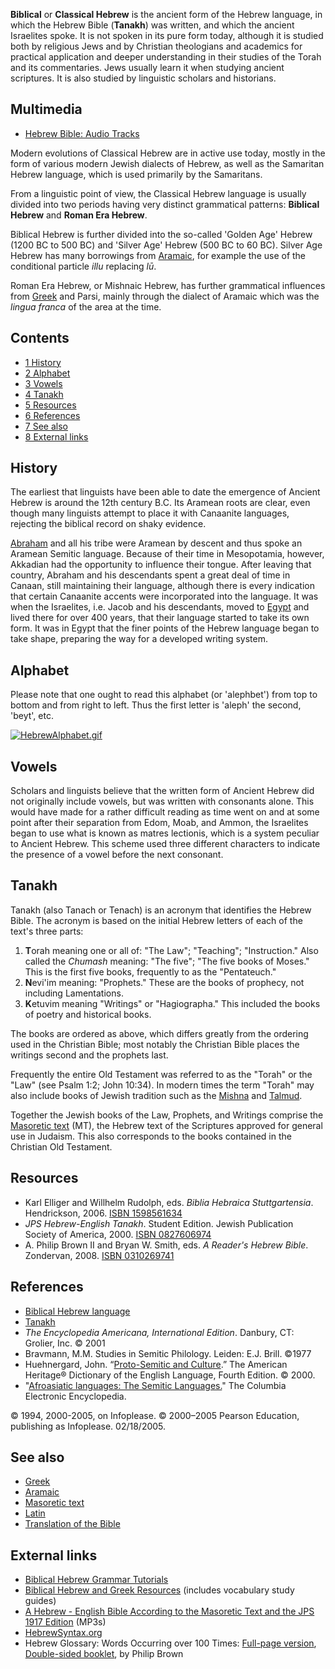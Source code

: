 **Biblical** or **Classical Hebrew** is the ancient form of the
Hebrew language, in which the Hebrew Bible (**Tanakh**) was
written, and which the ancient Israelites spoke. It is not spoken
in its pure form today, although it is studied both by religious
Jews and by Christian theologians and academics for practical
application and deeper understanding in their studies of the Torah
and its commentaries. Jews usually learn it when studying ancient
scriptures. It is also studied by linguistic scholars and
historians.

## Multimedia

-   [Hebrew Bible: Audio Tracks](http://www.aoal.org/hebrew_audiobible.htm#Genesis)

Modern evolutions of Classical Hebrew are in active use today,
mostly in the form of various modern Jewish dialects of Hebrew, as
well as the Samaritan Hebrew language, which is used primarily by
the Samaritans.

From a linguistic point of view, the Classical Hebrew language is
usually divided into two periods having very distinct grammatical
patterns: **Biblical Hebrew** and **Roman Era Hebrew**.

Biblical Hebrew is further divided into the so-called 'Golden Age'
Hebrew (1200 BC to 500 BC) and 'Silver Age' Hebrew (500 BC to 60
BC). Silver Age Hebrew has many borrowings from
[Aramaic](Aramaic "Aramaic"), for example the use of the
conditional particle *illu* replacing *lū*.

Roman Era Hebrew, or Mishnaic Hebrew, has further grammatical
influences from [Greek](Greek "Greek") and Parsi, mainly through
the dialect of Aramaic which was the *lingua franca* of the area at
the time.

## Contents

-   [1 History](#History)
-   [2 Alphabet](#Alphabet)
-   [3 Vowels](#Vowels)
-   [4 Tanakh](#Tanakh)
-   [5 Resources](#Resources)
-   [6 References](#References)
-   [7 See also](#See_also)
-   [8 External links](#External_links)

## History

The earliest that linguists have been able to date the emergence of
Ancient Hebrew is around the 12th century B.C. Its Aramean roots
are clear, even though many linguists attempt to place it with
Canaanite languages, rejecting the biblical record on shaky
evidence.

[Abraham](Abraham "Abraham") and all his tribe were Aramean by
descent and thus spoke an Aramean Semitic language. Because of
their time in Mesopotamia, however, Akkadian had the opportunity to
influence their tongue. After leaving that country, Abraham and his
descendants spent a great deal of time in Canaan, still maintaining
their language, although there is every indication that certain
Canaanite accents were incorporated into the language. It was when
the Israelites, i.e. Jacob and his descendants, moved to
[Egypt](index.php?title=Ancient_Egypt&action=edit&redlink=1 "Ancient Egypt (page does not exist)")
and lived there for over 400 years, that their language started to
take its own form. It was in Egypt that the finer points of the
Hebrew language began to take shape, preparing the way for a
developed writing system.

## Alphabet

Please note that one ought to read this alphabet (or 'alephbet')
from top to bottom and from right to left. Thus the first letter is
'aleph' the second, 'beyt', etc.

[![HebrewAlphabet.gif](images/8/8f/HebrewAlphabet.gif)](http://www.theopedia.com/File:HebrewAlphabet.gif)

## Vowels

Scholars and linguists believe that the written form of Ancient
Hebrew did not originally include vowels, but was written with
consonants alone. This would have made for a rather difficult
reading as time went on and at some point after their separation
from Edom, Moab, and Ammon, the Israelites began to use what is
known as matres lectionis, which is a system peculiar to Ancient
Hebrew. This scheme used three different characters to indicate the
presence of a vowel before the next consonant.

## Tanakh

Tanakh (also Tanach or Tenach) is an acronym that identifies the
Hebrew Bible. The acronym is based on the initial Hebrew letters of
each of the text's three parts:

1.  **T**orah meaning one or all of: "The Law"; "Teaching";
    "Instruction." Also called the *Chumash* meaning: "The five"; "The
    five books of Moses." This is the first five books, frequently to
    as the "Pentateuch."
2.  **N**evi'im meaning: "Prophets." These are the books of
    prophecy, not including Lamentations.
3.  **K**etuvim meaning "Writings" or "Hagiographa." This included
    the books of poetry and historical books.

The books are ordered as above, which differs greatly from the
ordering used in the Christian Bible; most notably the Christian
Bible places the writings second and the prophets last.

Frequently the entire Old Testament was referred to as the "Torah"
or the "Law" (see Psalm 1:2; John 10:34). In modern times the term
"Torah" may also include books of Jewish tradition such as the
[Mishna](index.php?title=Mishna&action=edit&redlink=1 "Mishna (page does not exist)")
and [Talmud](Talmud "Talmud").

Together the Jewish books of the Law, Prophets, and Writings
comprise the [Masoretic text](Masoretic_text "Masoretic text")
(MT), the Hebrew text of the Scriptures approved for general use in
Judaism. This also corresponds to the books contained in the
Christian Old Testament.

## Resources

-   Karl Elliger and Willhelm Rudolph, eds.
    *Biblia Hebraica Stuttgartensia*. Hendrickson, 2006.
    [ISBN 1598561634](http://www.theopedia.com/Special:BookSources/1598561634)
-   *JPS Hebrew-English Tanakh*. Student Edition. Jewish
    Publication Society of America, 2000.
    [ISBN 0827606974](http://www.theopedia.com/Special:BookSources/0827606974)
-   A. Philip Brown II and Bryan W. Smith, eds.
    *A Reader's Hebrew Bible*. Zondervan, 2008.
    [ISBN 0310269741](http://www.theopedia.com/Special:BookSources/0310269741)

## References

-   [Biblical Hebrew language](http://www.wikipedia.org/wiki/Biblical_Hebrew_language "wikipedia:Biblical Hebrew language")
-   [Tanakh](http://www.wikipedia.org/wiki/Tanakh "wikipedia:Tanakh")
-   *The Encyclopedia Americana, International Edition*. Danbury,
    CT: Grolier, Inc. © 2001
-   Bravmann, M.M. Studies in Semitic Philology. Leiden: E.J.
    Brill. ©1977
-   Huehnergard, John.
    “[Proto-Semitic and Culture](http://www.bartleby.com/61/10.html).”
    The American Heritage® Dictionary of the English Language, Fourth
    Edition. © 2000.
-   "[Afroasiatic languages: The Semitic Languages.](http://www.infoplease.com/ce6/society/A0920673.html)"
    The Columbia Electronic Encyclopedia.

© 1994, 2000-2005, on Infoplease. © 2000–2005 Pearson Education,
publishing as Infoplease. 02/18/2005.

## See also

-   [Greek](Greek "Greek")
-   [Aramaic](Aramaic "Aramaic")
-   [Masoretic text](Masoretic_text "Masoretic text")
-   [Latin](Latin "Latin")
-   [Translation of the Bible](Translation_of_the_Bible "Translation of the Bible")

## External links

-   [Biblical Hebrew Grammar Tutorials](http://www.hebrew4christians.com/Grammar/grammar.html)
-   [Biblical Hebrew and Greek Resources](http://home.earthlink.net/~vikn/hebrew.htm)
    (includes vocabulary study guides)
-   [A Hebrew - English Bible According to the Masoretic Text and the JPS 1917 Edition](http://www.mechon-mamre.org/p/pt/pt0.htm)
    (MP3s)
-   [HebrewSyntax.org](http://hebrewsyntax.org/index.html)
-   Hebrew Glossary: Words Occurring over 100 Times:
    [Full-page version](http://docs.google.com/viewer?url=http://apbrown2.net/rhbappendixa_full.pdf),
    [Double-sided booklet](http://docs.google.com/viewer?url=http://apbrown2.net/rhbappendixa.pdf),
    by Philip Brown



